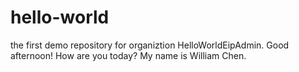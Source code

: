 # hello-world
the first demo repository for organiztion HelloWorldEipAdmin.
Good afternoon!
How are you today?
My name is William Chen.
